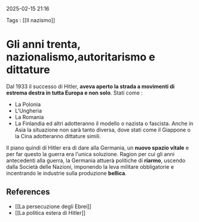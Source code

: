 2025-02-15 21:16

Tags : [[Il nazismo]]

# Gli anni trenta, nazionalismo,autoritarismo e dittature

Dal 1933 il successo di Hitler, **aveva aperto la strada a movimenti di estrema destra in tutta Europa e non solo**. 
Stati come : 
- La Polonia
- L'Ungheria
- La Romania
- La Finlandia
ed altri adotteranno il modello o nazista o fascista.
Anche in Asia la situazione non sarà tanto diversa, dove stati come il Giappone o la Cina adotteranno dittature simili.

Il piano quindi di Hitler era di dare alla Germania, un **nuovo spazio vitale** e per far questo la guerra era l'unica soluzione. Ragion per cui gli anni antecedenti alla guerra, la Germania attuerà politiche di **riarmo**, uscendo dalla Società delle Nazioni, imponendo la leva militare obbligatorie e incentrando le industrie sulla produzione **bellica**.
## References

- [[La persecuzione degli Ebrei]]
- [[La politica estera di Hitler]]